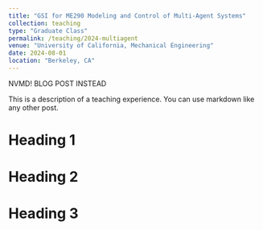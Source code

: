 ```yaml
---
title: "GSI for ME290 Modeling and Control of Multi-Agent Systems"
collection: teaching
type: "Graduate Class"
permalink: /teaching/2024-multiagent
venue: "University of California, Mechanical Engineering"
date: 2024-08-01
location: "Berkeley, CA"
---
```


NVMD! BLOG POST INSTEAD

This is a description of a teaching experience. You can use markdown like any other post.

Heading 1
======

Heading 2
======

Heading 3
======